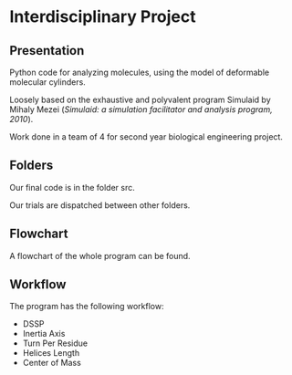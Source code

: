# Interdisciplinary Project

## Presentation

Python code for analyzing molecules, using the model of deformable molecular cylinders.

Loosely based on the exhaustive and polyvalent program Simulaid by Mihaly Mezei (*Simulaid: a simulation facilitator and analysis program, 2010*).

Work done in a team of 4 for second year biological engineering project.

## Folders

Our final code is in the folder src.

Our trials are dispatched between other folders.

## Flowchart

A flowchart of the whole program can be found.

## Workflow

The program has the following workflow:
- DSSP
- Inertia Axis
- Turn Per Residue
- Helices Length
- Center of Mass
